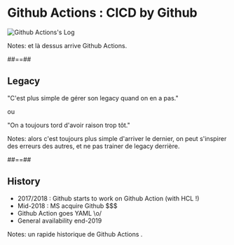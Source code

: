 <!-- .slide: class="transition-white sfeir-bg-red" -->



# Github Actions : CICD by Github

![Github Actions's Log](./assets/images/github-actions-logo.png)

Notes: et là dessus arrive Github Actions.

##==##

## Legacy

"C'est plus simple de gérer son legacy quand on en a pas."

ou 

"On a toujours tord d'avoir raison trop tôt."

Notes: alors c'est toujours plus simple d'arriver le dernier, on peut s'inspirer des erreurs des autres, et ne pas trainer de legacy derrière. 

##==##

## History

* 2017/2018 : Github starts to work on Github Action (with HCL !)
* Mid-2018 : MS acquire Github $$$
* Github Action goes YAML \o/
* General availability end-2019

Notes: un rapide historique de Github Actions .